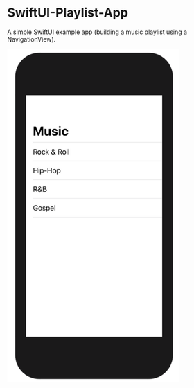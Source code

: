 # SwiftUI-Playlist-App
A simple SwiftUI example app (building a music playlist using a NavigationView).


![](Screenshot-1.png)
